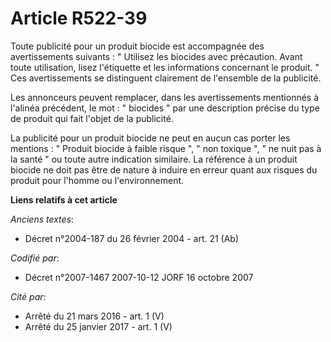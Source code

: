 # Article R522-39

Toute publicité pour un produit biocide est accompagnée des avertissements suivants : " Utilisez les biocides avec
précaution. Avant toute utilisation, lisez l'étiquette et les informations concernant le produit. " Ces avertissements se
distinguent clairement de l'ensemble de la publicité.

Les annonceurs peuvent remplacer, dans les avertissements mentionnés à l'alinéa précédent, le mot : " biocides " par une
description précise du type de produit qui fait l'objet de la publicité.

La publicité pour un produit biocide ne peut en aucun cas porter les mentions : " Produit biocide à faible risque ", " non
toxique ", " ne nuit pas à la santé " ou toute autre indication similaire. La référence à un produit biocide ne doit pas être
de nature à induire en erreur quant aux risques du produit pour l'homme ou l'environnement.

**Liens relatifs à cet article**

_Anciens textes_:

  - Décret n°2004-187 du 26 février 2004 - art. 21 (Ab)

_Codifié par_:

  - Décret n°2007-1467 2007-10-12 JORF 16 octobre 2007

_Cité par_:

  - Arrêté du 21 mars 2016 - art. 1 (V)
  - Arrêté du 25 janvier 2017 - art. 1 (V)
